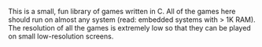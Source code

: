 This is a small, fun library of games written in C.  All of the games here
should run on almost any system (read: embedded systems with > 1K RAM).  The
resolution of all the games is extremely low so that they can be played on small
low-resolution screens.
